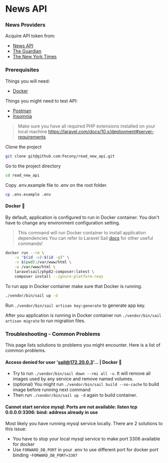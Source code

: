 # News API

### News Providers

Acquire API token from:

- [News API](https://newsapi.org/)
- [The Guardian](https://open-platform.theguardian.com/documentation/)
- [The New York Times](https://developer.nytimes.com/apis)

### Prerequisites

Things you will need:

-   [Docker](https://docs.docker.com/get-docker/)

Things you might need to test API:

-   [Postman](https://www.postman.com/downloads/)
-   [Insomnia](https://insomnia.rest/download)

> Make sure you have all required PHP extensions installed on your local
> machine https://laravel.com/docs/10.x/deployment#server-requirements

Clone the project

```bash
git clone git@github.com:Fecony/read_new_api.git
```

Go to the project directory

```bash
cd read_new_api
```

Copy .env.example file to .env on the root folder.

```bash
cp .env.example .env
```

#### Docker  🐳

By default, application is configured to run in Docker container. You don't have to change any environment configuration
setting.

> This command will run Docker container to install application dependencies
> You can refer to Laravel
> Sail [docs](https://laravel.com/docs/10.x/sail#installing-composer-dependencies-for-existing-projects) for other useful
> commands!

```bash
docker run --rm \
    -u "$(id -u):$(id -g)" \
    -v $(pwd):/var/www/html \
    -w /var/www/html \
    laravelsail/php82-composer:latest \
    composer install --ignore-platform-reqs
```

To run app in Docker container make sure that Docker is running.

```bash
./vendor/bin/sail up -d
```

Run `./vendor/bin/sail artisan key:generate` to generate app key.

After you application is running in Docker container run `./vendor/bin/sail artisan migrate` to run migration files.

### Troubleshooting - Common Problems

This page lists solutions to problems you might encounter. Here is a list of common problems.

#### Access denied for user 'sail@172.20.0.3'... | Docker 🐳

-   Try to run `./vendor/bin/sail down --rmi all -v`. It will remove all images used by any service and remove named
    volumes.
-   (optional) You might run `./vendor/bin/sail build --no-cache` to build image before running next command
-   Then run `./vendor/bin/sail up -d` again to build container.

#### Cannot start service mysql: Ports are not available: listen tcp 0.0.0.0:3306: bind: address already in use

Most likely you have running mysql service locally. There are 2 solutions to this issue:

-   You have to stop your local mysql service to make port 3306 available for docker
-   Use `FORWARD_DB_PORT` in your .env to use different port for docker port binding -`FORWARD_DB_PORT=3307`
